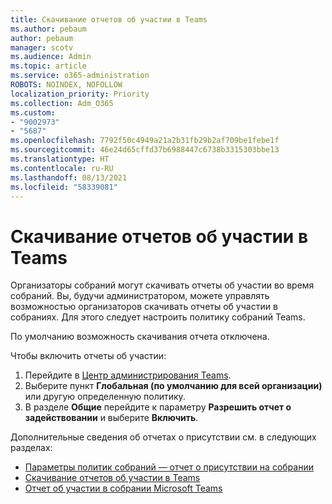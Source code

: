 ```yaml
---
title: Скачивание отчетов об участии в Teams
ms.author: pebaum
author: pebaum
manager: scotv
ms.audience: Admin
ms.topic: article
ms.service: o365-administration
ROBOTS: NOINDEX, NOFOLLOW
localization_priority: Priority
ms.collection: Adm_O365
ms.custom:
- "9002973"
- "5687"
ms.openlocfilehash: 7792f50c4949a21a2b31fb29b2af709be1febe1f
ms.sourcegitcommit: 46e24d65cffd37b6988447c6738b3315303bbe13
ms.translationtype: HT
ms.contentlocale: ru-RU
ms.lasthandoff: 08/13/2021
ms.locfileid: "58339081"
---
```

# <a name="download-attendance-reports-in-teams"></a>Скачивание отчетов об участии в Teams

Организаторы собраний могут скачивать отчеты об участии во время собраний. Вы, будучи администратором, можете управлять возможностью организаторов скачивать отчеты об участии в собраниях. Для этого следует настроить политику собраний Teams. 

По умолчанию возможность скачивания отчета отключена. 

Чтобы включить отчеты об участии: 
1.  Перейдите в [Центр администрирования Teams](https://admin.teams.microsoft.com/policies/meetings).
1.  Выберите пункт **Глобальная (по умолчанию для всей организации)** или другую определенную политику.
1.  В разделе **Общие** перейдите к параметру **Разрешить отчет о задействовании** и выберите **Включить**.

Дополнительные сведения об отчетах о присутствии см. в следующих разделах:

- [Параметры политик собраний — отчет о присутствии на собрании](https://docs.microsoft.com/microsoftteams/meeting-policies-in-teams#meeting-policy-settings---meeting-attendance-report)
- [Скачивание отчетов об участии в Teams](https://support.office.com/article/download-attendance-reports-in-teams-ae7cf170-530c-47d3-84c1-3aedac74d310) 
- [Отчет об участии в собрании Microsoft Teams](https://docs.microsoft.com/microsoftteams/teams-analytics-and-reports/meeting-attendance-report)

